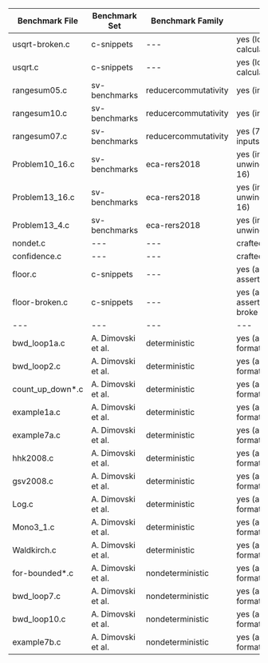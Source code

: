 Benchmark File		| Benchmark Set			| Benchmark Family			| Modified
---|---| ---|--- 
usqrt-broken.c		| c-snippets			| ---						| yes (long to int, calculation of result)
usqrt.c				| c-snippets			| ---						| yes (long to int, calculation of result)
rangesum05.c		| sv-benchmarks			| reducercommutativity		| yes (input variables)
rangesum10.c		| sv-benchmarks			| reducercommutativity		| yes (input variables)
rangesum07.c		| sv-benchmarks			| reducercommutativity		| yes (7 instead of 5/10 inputs)
Problem10_16.c		| sv-benchmarks			| eca-rers2018				| yes (input variables, unwinding to depth 16)
Problem13_16.c		| sv-benchmarks			| eca-rers2018				| yes (input variables, unwinding to depth 16)
Problem13_4.c		| sv-benchmarks			| eca-rers2018				| yes (input variables, unwinding to depth 4)
nondet.c 			| --- 					| --- 						| crafted
confidence.c 		| --- 					| ---						| crafted
floor.c				| c-snippets			| ---						| yes (added assertion/assumption)
floor-broken.c		| c-snippets			| ---						| yes (added assertion/assumption, broke bit ops)
---					| ---					| ---						| ---
bwd_loop1a.c		| A. Dimovski et al.	| deterministic				| yes (adjusted input format)
bwd_loop2.c			| A. Dimovski et al.	| deterministic				| yes (adjusted input format)
count_up_down*.c	| A. Dimovski et al.	| deterministic				| yes (adjusted input format)
example1a.c			| A. Dimovski et al.	| deterministic				| yes (adjusted input format)
example7a.c			| A. Dimovski et al.	| deterministic				| yes (adjusted input format)
hhk2008.c			| A. Dimovski et al.	| deterministic				| yes (adjusted input format)
gsv2008.c			| A. Dimovski et al.	| deterministic				| yes (adjusted input format)
Log.c				| A. Dimovski et al.	| deterministic				| yes (adjusted input format)
Mono3_1.c			| A. Dimovski et al.	| deterministic				| yes (adjusted input format)
Waldkirch.c			| A. Dimovski et al.	| deterministic				| yes (adjusted input format)
for-bounded*.c		| A. Dimovski et al.	| nondeterministic			| yes (adjusted input format)
bwd_loop7.c			| A. Dimovski et al.	| nondeterministic			| yes (adjusted input format)
bwd_loop10.c		| A. Dimovski et al.	| nondeterministic			| yes (adjusted input format)
example7b.c			| A. Dimovski et al.	| nondeterministic			| yes (adjusted input format)
